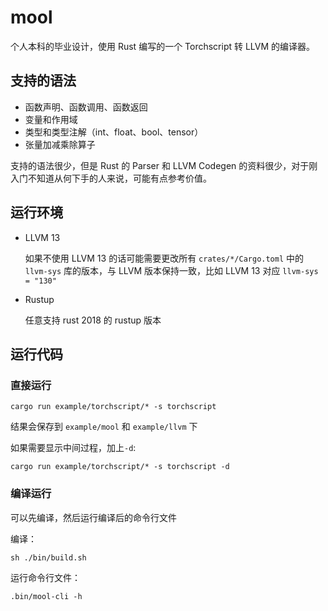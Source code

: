 # mool

个人本科的毕业设计，使用 Rust 编写的一个 Torchscript 转 LLVM 的编译器。

## 支持的语法

- 函数声明、函数调用、函数返回
- 变量和作用域
- 类型和类型注解（int、float、bool、tensor）
- 张量加减乘除算子

支持的语法很少，但是 Rust 的 Parser 和 LLVM Codegen 的资料很少，对于刚入门不知道从何下手的人来说，可能有点参考价值。

## 运行环境

- LLVM 13

  如果不使用 LLVM 13 的话可能需要更改所有 `crates/*/Cargo.toml` 中的 `llvm-sys` 库的版本，与 LLVM 版本保持一致，比如 LLVM 13 对应 `llvm-sys = "130"`

- Rustup
  
  任意支持 rust 2018 的 rustup 版本

## 运行代码

### 直接运行

```shell
cargo run example/torchscript/* -s torchscript
```

结果会保存到 `example/mool` 和 `example/llvm` 下

如果需要显示中间过程，加上`-d`:

```shell
cargo run example/torchscript/* -s torchscript -d
```

### 编译运行

可以先编译，然后运行编译后的命令行文件

编译：

```shell
sh ./bin/build.sh
```

运行命令行文件：

```shell
.bin/mool-cli -h
```
